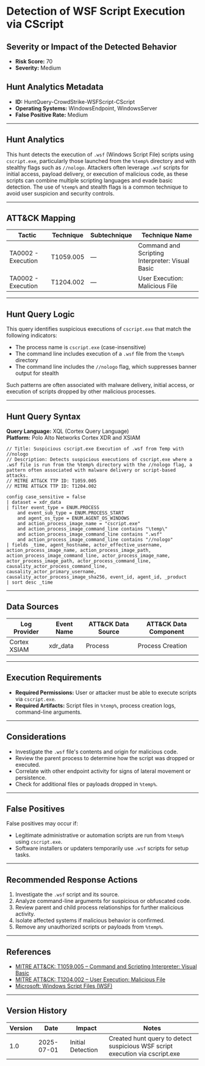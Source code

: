 # Detection of WSF Script Execution via CScript

## Severity or Impact of the Detected Behavior
- **Risk Score:** 70
- **Severity:** Medium

## Hunt Analytics Metadata

- **ID:** HuntQuery-CrowdStrike-WSFScript-CScript
- **Operating Systems:** WindowsEndpoint, WindowsServer
- **False Positive Rate:** Medium

---

## Hunt Analytics

This hunt detects the execution of `.wsf` (Windows Script File) scripts using `cscript.exe`, particularly those launched from the `%temp%` directory and with stealthy flags such as `//nologo`. Attackers often leverage `.wsf` scripts for initial access, payload delivery, or execution of malicious code, as these scripts can combine multiple scripting languages and evade basic detection. The use of `%temp%` and stealth flags is a common technique to avoid user suspicion and security controls.

---

## ATT&CK Mapping

| Tactic                        | Technique   | Subtechnique | Technique Name                                         |
|------------------------------|-------------|--------------|--------------------------------------------------------|
| TA0002 - Execution           | T1059.005   | —            | Command and Scripting Interpreter: Visual Basic        |
| TA0002 - Execution           | T1204.002   | —            | User Execution: Malicious File                        |

---

## Hunt Query Logic

This query identifies suspicious executions of `cscript.exe` that match the following indicators:

- The process name is `cscript.exe` (case-insensitive)
- The command line includes execution of a `.wsf` file from the `%temp%` directory
- The command line includes the `//nologo` flag, which suppresses banner output for stealth

Such patterns are often associated with malware delivery, initial access, or execution of scripts dropped by other malicious processes.

---

## Hunt Query Syntax

**Query Language:** XQL (Cortex Query Language)  
**Platform:** Polo Alto Networks Cortex XDR and XSIAM

```xql
// Title: Suspicious cscript.exe Execution of .wsf from Temp with //nologo
// Description: Detects suspicious executions of cscript.exe where a .wsf file is run from the %temp% directory with the //nologo flag, a pattern often associated with malware delivery or script-based attacks.
// MITRE ATT&CK TTP ID: T1059.005
// MITRE ATT&CK TTP ID: T1204.002

config case_sensitive = false 
| dataset = xdr_data 
| filter event_type = ENUM.PROCESS 
    and event_sub_type = ENUM.PROCESS_START 
    and agent_os_type = ENUM.AGENT_OS_WINDOWS
    and action_process_image_name = "cscript.exe"
    and action_process_image_command_line contains "\temp\"
    and action_process_image_command_line contains ".wsf"
    and action_process_image_command_line contains "//nologo"
| fields _time, agent_hostname, actor_effective_username, action_process_image_name, action_process_image_path, action_process_image_command_line, actor_process_image_name, actor_process_image_path, actor_process_command_line, causality_actor_process_command_line, causality_actor_primary_username, causality_actor_process_image_sha256, event_id, agent_id, _product
| sort desc _time
```

---

## Data Sources

| Log Provider | Event Name       | ATT&CK Data Source  | ATT&CK Data Component  |
|--------------|------------------|---------------------|------------------------|
| Cortex XSIAM|    xdr_data       | Process             | Process Creation       |

---

## Execution Requirements

- **Required Permissions:** User or attacker must be able to execute scripts via `cscript.exe`.
- **Required Artifacts:** Script files in `%temp%`, process creation logs, command-line arguments.

---

## Considerations

- Investigate the `.wsf` file's contents and origin for malicious code.
- Review the parent process to determine how the script was dropped or executed.
- Correlate with other endpoint activity for signs of lateral movement or persistence.
- Check for additional files or payloads dropped in `%temp%`.

---

## False Positives

False positives may occur if:

- Legitimate administrative or automation scripts are run from `%temp%` using `cscript.exe`.
- Software installers or updaters temporarily use `.wsf` scripts for setup tasks.

---

## Recommended Response Actions

1. Investigate the `.wsf` script and its source.
2. Analyze command-line arguments for suspicious or obfuscated code.
3. Review parent and child process relationships for further malicious activity.
4. Isolate affected systems if malicious behavior is confirmed.
5. Remove any unauthorized scripts or payloads from `%temp%`.

---

## References

- [MITRE ATT&CK: T1059.005 – Command and Scripting Interpreter: Visual Basic](https://attack.mitre.org/techniques/T1059/005/)
- [MITRE ATT&CK: T1204.002 – User Execution: Malicious File](https://attack.mitre.org/techniques/T1204/002/)
- [Microsoft: Windows Script Files (WSF)](https://learn.microsoft.com/en-us/previous-versions/windows/it-pro/windows-server-2003/cc749603(v=ws.10))

---

## Version History

| Version | Date       | Impact            | Notes                                                                                      |
|---------|------------|-------------------|--------------------------------------------------------------------------------------------|
| 1.0     | 2025-07-01 | Initial Detection | Created hunt query to detect suspicious WSF script execution via cscript.exe                |
